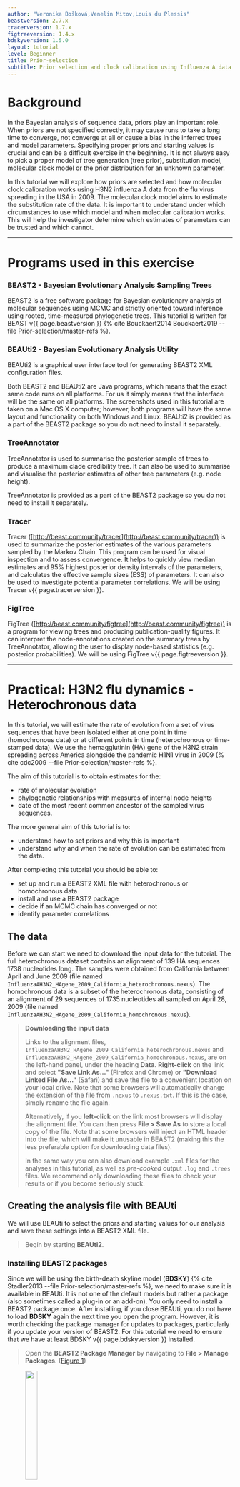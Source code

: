 ```yaml
---
author: "Veronika Bošková,Venelin Mitov,Louis du Plessis"
beastversion: 2.7.x
tracerversion: 1.7.x
figtreeversion: 1.4.x
bdskyversion: 1.5.0
layout: tutorial
level: Beginner
title: Prior-selection
subtitle: Prior selection and clock calibration using Influenza A data.
---
```







# Background

In the Bayesian analysis of sequence data, priors play an important role. When priors are not specified correctly, it may cause runs to take a long time to converge, not converge at all or cause a bias in the inferred trees and model parameters. Specifying proper priors and starting values is crucial and can be a difficult exercise in the beginning. It is not always easy to pick a proper model of tree generation (tree prior), substitution model, molecular clock model or the prior distribution for an unknown parameter. 

In this tutorial we will explore how priors are selected and how molecular clock calibration works using H3N2 influenza A data from the flu virus spreading in the USA in 2009. The molecular clock model aims to estimate the substitution rate of the data. It is important to understand under which circumstances to use which model and when molecular calibration works. This will help the investigator determine which estimates of parameters can be trusted and which cannot.


----

# Programs used in this exercise

### BEAST2 - Bayesian Evolutionary Analysis Sampling Trees

BEAST2 is a free software package for Bayesian evolutionary analysis of molecular sequences using MCMC and strictly oriented toward inference using rooted, time-measured phylogenetic trees. This tutorial is written for BEAST v{{ page.beastversion }} {% cite Bouckaert2014 Bouckaert2019 --file Prior-selection/master-refs %}.


### BEAUti2 - Bayesian Evolutionary Analysis Utility

BEAUti2 is a graphical user interface tool for generating BEAST2 XML configuration files.

Both BEAST2 and BEAUti2 are Java programs, which means that the exact same code runs on all platforms. For us it simply means that the interface will be the same on all platforms. The screenshots used in this tutorial are taken on a Mac OS X computer; however, both programs will have the same layout and functionality on both Windows and Linux. BEAUti2 is provided as a part of the BEAST2 package so you do not need to install it separately.


### TreeAnnotator

TreeAnnotator is used to summarise the posterior sample of trees to produce a maximum clade credibility tree. It can also be used to summarise and visualise the posterior estimates of other tree parameters (e.g. node height).

TreeAnnotator is provided as a part of the BEAST2 package so you do not need to install it separately.


### Tracer 

Tracer ([http://beast.community/tracer](http://beast.community/tracer)) is used to summarize the posterior estimates of the various parameters sampled by the Markov Chain. This program can be used for visual inspection and to assess convergence. It helps to quickly view median estimates and 95% highest posterior density intervals of the parameters, and calculates the effective sample sizes (ESS) of parameters. It can also be used to investigate potential parameter correlations. We will be using Tracer v{{ page.tracerversion }}.


### FigTree

FigTree ([http://beast.community/figtree](http://beast.community/figtree)) is a program for viewing trees and producing publication-quality figures. It can interpret the node-annotations created on the summary trees by TreeAnnotator, allowing the user to display node-based statistics (e.g. posterior probabilities). We will be using FigTree v{{ page.figtreeversion }}.


----

# Practical: H3N2 flu dynamics - Heterochronous data
In this tutorial, we will estimate the rate of evolution from a set of virus sequences that have been isolated either at one point in time (homochronous data) or at different points in time (heterochronous or time-stamped data). We use the hemagglutinin (HA) gene of the H3N2 strain spreading across America alongside the pandemic H1N1 virus in 2009 {% cite cdc2009 --file Prior-selection/master-refs %}. 

The aim of this tutorial is to obtain estimates for the: 

-  rate of molecular evolution
-  phylogenetic relationships with measures of internal node heights
-  date of the most recent common ancestor of the sampled virus sequences.

The more general aim of this tutorial is to:

-  understand how to set priors and why this is important
-  understand why and when the rate of evolution can be estimated from the data.

After completing this tutorial you should be able to:

- set up and run a BEAST2 XML file with heterochronous or homochronous data
- install and use a BEAST2 package
- decide if an MCMC chain has converged or not
- identify parameter correlations



## The data

Before we can start we need to download the input data for the tutorial. The full heterochronous dataset contains an alignment of 139 HA sequences 1738 nucleotides long. The samples were obtained from California between April and June 2009 (file named 
`InfluenzaAH3N2_HAgene_2009_California_heterochronous.nexus`). The homochronous data is a subset of the heterochronous data, consisting of an alignment of 29 sequences of 1735 nucleotides all sampled on April 28, 2009 (file named `InfluenzaAH3N2_HAgene_2009_California_homochronous.nexus`). 


> **Downloading the input data**
> 
> Links to the alignment files, `InfluenzaAH3N2_HAgene_2009_California_heterochronous.nexus` and `InfluenzaAH3N2_HAgene_2009_California_homochronous.nexus`, are on the left-hand panel, under the heading **Data**.
> **Right-click** on the link and select **"Save Link As..."** (Firefox and Chrome) or **"Download Linked File As..."** (Safari) and save the file to a convenient location on your local drive. Note that some browsers will automatically change the extension of the file from `.nexus` to `.nexus.txt`. If this is the case, simply rename the file again. 
>
> Alternatively, if you **left-click** on the link most browsers will display the alignment file. You can then press **File > Save As** to store a local copy of the file. Note that some browsers will inject an HTML header into the file, which will make it unusable in BEAST2 (making this the less preferable option for downloading data files).
>
> In the same way you can also download example `.xml` files for the analyses in this tutorial, as well as _pre-cooked_ output `.log` and `.trees` files. We recommend only downloading these files to check your results or if you become seriously stuck.
>


## Creating the analysis file with BEAUti

We will use BEAUti to select the priors and starting values for our analysis and save these settings into a BEAST2 XML file. 


> Begin by starting **BEAUti2**.
> 


### Installing BEAST2 packages

Since we will be using the birth-death skyline model (**BDSKY**) {% cite Stadler2013 --file Prior-selection/master-refs %}, we need to make sure it is available in BEAUti. It is not one of the default models but rather a package (also sometimes called a plug-in or an add-on). You only need to install a BEAST2 package once. After installing, if you close BEAUti, you do not have to load **BDSKY** again the next time you open the program. However, it is worth checking the package manager for updates to packages, particularly if you update your version of BEAST2. For this tutorial we need to ensure that we have at least BDSKY v{{ page.bdskyversion }} installed.

> Open the **BEAST2 Package Manager** by navigating to **File > Manage Packages**. ([Figure 1](#packageManage1))
> 

<figure>
	<a id="packageManage1"></a>
	<img style="width:25.0%;" src="figures/beast2_package_manager_opening.png" alt="">
	<figcaption>Figure 1: Finding the BEAST2 Package Manager.</figcaption>
</figure>
<br>



> Install the **BDSKY** package by selecting it and clicking the **Install/Upgrade** button. ([Figure 2](#packageManage2))
> 

<figure>
	<a id="packageManage2"></a>
	<img src="figures/beast2_package_manager.png" alt="">
	<figcaption>Figure 2: The BEAST2 Package Manager.</figcaption>
</figure>
<br>


After the installation of a package, the program is on your computer, but BEAUti is unable to load the template files for the newly installed model unless it is restarted. So, let's restart BEAUti to make sure we have the **BDSKY** model at hand.


> Close the **BEAST2 Package Manager** and **_restart_** BEAUti to fully load the **BDSKY** package.
> 





### Importing the alignment

We will first analyse the alignment of sequences sampled through time (heterochronous sequences). 
 

> In the **Partitions** panel, import the nexus file with the alignment by navigating to **File > Import Alignment** in the menu ([Figure 3](#importAlignment)) and then finding the `InfluenzaAH3N2_HAgene_2009_California_heterochronous.nexus`  file on your computer **or** simply drag and drop the file into the **BEAUti** window.
> 

<figure>
	<a id="importAlignment"></a>
	<img src="figures/beast2_import_alignment.png" alt="">
	<figcaption>Figure 3: Importing the alignment into BEAUti.</figcaption>
</figure>
<br>


You can view the alignment by double-clicking on the name of the alignment in BEAUti. Since we only have one partition there is nothing more we can do in the **Partitions** panel and proceed to specifying the tip dates. 




### Setting up tip dates

The heterochronous dataset contains information on the dates sequences were sampled. We want to use this information to specify the tip dates in BEAUti. 


> In the **Tip Dates** panel, click the **Use tip dates** option. 
> 

The sequence labels (headers in the FASTA file) contain sampling times specified as dates in the format year/month/day.  In order for BEAST to use this information we must specify the form of this date string and tell BEAST where to find the data.  To do this, first set **Dates specified** to the "as dates with format" option. Then open the dropdown box immediately to the right of this option and select "yyyy/M/dd" ([Figure 4](#timeUnitsAndFlow)).  This tells BEAUti that the dates are specified with a full length (4-digit) year, then the month number, then a 2-digit day, all separated by '/' characters.

> Set **Dates specified** to the option **"as dates with format"**, then select **"yyyy/M/dd"** from the list of possible date formats.

<figure>
	<a id="timeUnitsAndFlow"></a>
	<img src="figures/beast2_time_specification.png" alt="">
	<figcaption>Figure 4: Specifying time units and direction of time flow.</figcaption>
</figure>
<br>


You could specify the tip dates by hand, by clicking for each row (i.e. for each sequence) into the **Date (raw value)** column and typing the date information in for each sequence in turn. However, this is a laborious and error-prone procedure and can take a long time to finish. Fortunately, we can use BEAUti, to read off the dates from the sequence names for us. Each sequence is named such that the expression after the last underscore character ("\_") contains the sampling date information. BEAUti can search for this expression to extract the sequence date.


> Press the **Auto-configure** button. A window will appear where you can specify how BEAUti can find the date of sampling of each sequence. ([Figure 5](#guessDates))
> 
> Select **use everything** and specify **after last** \_.
> 

<figure>
	<a id="guessDates"></a>
	<img style="width:75.0%;" src="figures/beast2_guess_dates.png" alt="">
	<figcaption>Figure 5: Specifying tip dates.</figcaption>
</figure>
<br>


You should now see that the tip ages have been filled in for all of the taxa with the **Date (raw value)** columns showing the date strings extracted from the taxon names, and the **Age/Height** column showing numbers on the order of 0.1 (the age in years of each tip relative to the most recent sample). If you did everything correctly, the sequence with the _most recent_ sampling date (2009/06/08) should have the samllest height (0.0 in this case).

Now we are done with the data specification and we are about to start specifying models and priors for the model parameters. 




### Specifying the Site Model


> Navigate to the **Site Model** panel, where we can choose the model of nucleotide evolution that we want to assume to underly our dataset. 
> 

Our dataset is made of nucleotide sequences. By default there are four models of nucleotide evolution available in BEAUti2: **JC69, HKY, TN93** and **GTR**. The **JC69** model is the simplest evolutionary model. All the substitutions are assumed to happen at the same rate and all the bases are assumed to have identical frequencies, i.e. each base **A, C, G** and **T** is assumed to have an equilibrium frequency of 0.25. In the **HKY** model, the rate of transitions **A {% eqinline \leftrightarrow %} G** and **C {% eqinline \leftrightarrow %} T** is allowed to be different from the rate of transversions **A {% eqinline \leftrightarrow %} C, G {% eqinline \leftrightarrow %} T**. Furthermore, the frequency of each base can be either "Estimated", "Empirical" or "All Equal". When we set the frequencies to "Estimated", the frequency of each base will be co-estimated as a parameter during the BEAST run. If we use "Empirical", base frequencies will be set to the frequencies of each base found in the alignment. Finally, if set to "All Equal", the base frequencies will be set to 0.25. The **TN93** model is slightly more complicated than **HKY**, by allowing for different rates of **A {% eqinline \leftrightarrow %} G** and **C {% eqinline \leftrightarrow %} T** transitions. Finally, the **GTR** model is the most general reversible model and allows for different substitution rates between each pair of nucleotides as well as different base frequencies, resulting in a total of 9 free parameters. 


> **Topic for discussion:** Which substitution model may be the most appropriate for our dataset and why? 
> 

Since we do not have any extra information on how the sequences evolved, the decision is not clear cut. The best would be to have some independent information on what model fits the influenza data the best. Alternatively, one could perform model comparison, or apply reversible jump MCMC (see for example the  **bModelTest** and **substBMA** packages) to choose the best model. Let's assume, we have done some independent data analyses and found the HKY model to fit the influenza data the best. In general, this model captures the major biases that can arise in the analysis of nucleotide data. 

Now we have to decide whether we want to assume all of the sites to have been subject to the same substitution rate or if we want to allow for the possibility that some sites are evolving faster than others. For this, we choose the number of gamma rate categories. This model scales the substitution rate by a factor, which is defined by a Gamma distribution. If we choose to split the Gamma distribution into 4 categories, we will have 4 possible scalings that will be applied to the substitution rate. The probability of a substitution at each site will be calculated under each scaled substitution rate (and corresponding transition probability matrix) and averaged over the 4 outcomes.
  

> **Topic for discussion:** Do you think a model that assumes one rate for all the sites is preferable over a model which allows different substitution rates across sites (i.e. allows for several gamma rate categories)? Why or why not? 
> 

Once again, a proper model comparison, i.e. comparing a model without gamma rate heterogeneity to a model with some number of gamma rate categories, should ideally be done. We do not have any independent information on whether Gamma rate categories are needed or not. Thus, we take our best guess in order not to bias our analyses. Since the data are the sequences of the HA (hemagglutinin) gene of influenza, we may want to allow for variation of the substitution rates between sites. Hemagglutinin is a surface protein on the virus and is under significant evolutionary pressure from the immune system of the host organism. It is not unrealistic to assume that some sites may be under more pressure to escape from the immune system.

Let us therefore choose the HKY model with 4 gamma rate categories for the substitution rate. 

> Change the **Gamma Category Count** to 4, make sure that the estimate box next to the **Shape** parameter of the Gamma distribution is ticked and set **Subst Model** to **HKY**. Make sure that both **Kappa** (the transition/transversion rate ratio) and **Frequencies** are estimated. ([Figure 6](#substitutionModel)) 
> 

<figure>
	<a id="substitutionModel"></a>
	<img src="figures/beast2_substitution_model.png" alt="">
	<figcaption>Figure 6: Specifying the substitution model.</figcaption>
</figure>
<br>


Notice that we estimate the shape parameter of the Gamma distribution as well. This is generally recommended, unless one is sure that the Gamma distribution with the shape parameter equal to 1 captures exactly the rate variation in the given dataset.
Notice also, that we leave the substitution rate fixed to 1.0 and do not estimate it. In fact, the overall substitution rate is the product of the clock rate and the substitution rate (one of the two acting as a dimensionless scalar rather than a quantity measured in number of substitutions per site per time unit), and thus fixing one to 1.0 and estimating the other one allows for estimation of the overall rate of substitution. We will therefore use the clock rate to estimate the number of substitutions per site per year. 




### Specifying the Clock Model


> Navigate to the **Clock Model** panel.
> 

By default, four different clock models are available in BEAST2, allowing us to specify different models of lineage-specific substitution rate variation. The default model in BEAUti is the *Strict Clock*, which assumes a single fixed substitution rate across the whole tree. The other three models relax the assumption of a constant substitution rate. The *Relaxed Clock Log Normal* allows for the substitution rates associated with each branch to be independently drawn from a single, discretized log normal distribution {% cite drummond06 --file Prior-selection/master-refs %}. Under the *Relaxed Clock Exponential* model, the rates associated with each branch are drawn from an exponential distribution {% cite drummond06 --file Prior-selection/master-refs %}. Both of these models are uncorrelated relaxed clock models. The log normal distribution has the advantage that one can estimate its variance, which reflects the extent to which the molecular clock needs to be relaxed. In both models, BEAUti sets the **Number Of Discrete Rates** to -1 by default. This means that the number of bins that the distribution is divided into is equal to the number of branches. (Note that since BEAST v2.7.0 the relaxed clock models are no longer from BEAUti without installing additional packages). The last available model is the *Random Local Clock* which averages over all possible local clock models {% cite drummond10 --file Prior-selection/master-refs %}. 


> **Topic for discussion:** Which clock model may be the most appropriate for our dataset and why? (Influenza A/H3N2 HA gene sequences sampled over 3 months).
> 

Since we are observing the sequence data from a single epidemic of H3N2 virus in humans in a single location (southwest USA), we do not have any reason to assume different substitution rates for different lineages. Thus, the most straightforward option is to choose the default **Strict Clock** model ([Figure 7](#clockModel)). Note however, that a rigorous model comparison would be the best way to proceed with the choice of the clock model.

<figure>
	<a id="clockModel"></a>
	<img src="figures/beast2_clock_model.png" alt="">
	<figcaption>Figure 7: Specifying the clock model.</figcaption>
</figure>
<br>





### Specifying Priors


> Navigate to the **Priors** panel.
> 

We need to specify prior distributions for the: 

- Tree
- Molecular clock model parameters
- Site model parameters

It is important to remember that a prior distribution is specified by the choice of distribution _and_ the bounds we place on it.



**Tree prior**

Since the dynamics of influenza virus is likely to change due to the depletion of the susceptible population and/or the presence of  resistant individuals, we choose the birth-death skyline model of population dynamics with 5 time intervals for the reproductive number, {% eqinline R_e %}, to capture this likely change of dynamics over time. 

The birth-death skyline model adds four additional hyperparameters, for which we in turn need to specify hyperpriors:

- The effective reproductive number, {% eqinline R_e %}
- The becoming uninfectious rate, {% eqinline \delta %}
- The sampling proportion
- The origin time of the epidemic

In some cases we may fix some of the parameters of the birth-death skyline model to external estimates, in which case we would not have to specify priors for them.

{% eqinline R_e %} is an important variable for the study of infectious diseases, since it defines the average number of secondary infections caused by an infected individual at a given time during the epidemic. In other words, it tells us how quickly the disease is spreading in a population. As long as {% eqinline R_e %} is above 1 the epidemic is likely to continue spreading, therefore prevention efforts aim to push {% eqinline R_e %} below 1. Note that as more people become infected and the susceptible population decreases, {% eqinline R_e %} will naturally decrease over the course of an epidemic, however treatment, vaccinations, quarantine and changes in behaviour can all contribute to decreasing {% eqinline R_e %} faster. In a birth-death process, {% eqinline R_e %} is defined as the ratio of the birth (or speciation) rate and the total death (or extinction) rate. {% eqinline R_e %} for any infection is rarely above 10, so we set this as the upper value for {% eqinline R_e %} in our analysis.


> For the **Tree** model, select the option **Birth Death Skyline Serial**. 
> 
> Then, click on the arrow to the left of **reproductiveNumber** to open all the options for {% eqinline R_e %} settings ([Figure 8](#treePrior)). Leave all the settings on the default, since the default Log Normal prior is not too strong and is centered around 1. This is exactly what we want. 
> 
> Then, click on the button where it says **initial = [2.0] [0.0, Infinity]**. A pop-up window will show up ([Figure 9](#RePrior)).
> 
> In the pop-up window change the **Upper**, the upper limit of the prior distribution, from Infinity to 10 and the **Dimension** of {% eqinline R_e %} from 10 to 5 and click **OK**.
> 

<figure>
	<a id="treePrior"></a>
	<img  src="figures/beast2_prior_Re.png" alt="">
	<figcaption>Figure 8: Specifying the tree prior.</figcaption>
</figure>
<br>


<figure>
	<a id="RePrior"></a>
	<img src="figures/beast2_prior_Redimension.png" alt="">
	<figcaption>Figure 9: Specifying the {% eqinline R_e %} dimension and parameter bounds.</figcaption>
</figure>
<br>


Notice that the pop-up window allows one to specify not only the **Dimension** but also the **Minordimension**. If the parameter is specified as a vector of {% eqinline n %} entries, we only use the **Dimension** with input {% eqinline n %}. If the parameter is specified as an {% eqinline n \times m %} matrix, we then use the **Minordimension** to specify the number of columns ({% eqinline m %}) the parameter is split into. In the birth-death skyline model, we use the parameter vector only, and thus the **Minordimension** always stays specified as 1. (In fact, **Minordimension** is only used very rarely in any BEAST2 model).

After we have specified the prior for {% eqinline R_e %}, the next prior that needs our attention is the **becomeUninfectiousRate**. This specifies how quickly a person infected with influenza recovers. From our personal experience, we would say, it takes around one week to 10 days from infection to recovery. Since the rate of becoming uninfectious is the reciprocal of the period of infectiousness this translates to a becoming uninfectious rate of 365/10=36.5 to 365/7 {% eqinline \approx %} 52.14 per year (recall that we specified dates in our tree in years, and not days). Let us set the prior for **becomeUninfectiousRate** rate accordingly. 


>  Click on the arrow next to **becomeUninfectiousRate** and change the value for **M** (mean) of the default log normal distribution to 52 and tick the box **Mean In Real Space** which allows us to specify the mean of the distribution in real space ([Figure 10](#becomeUninfectiousPrior)).
> 

<figure>
	<a id="becomeUninfectiousPrior"></a>
	<img  src="figures/beast2_prior_becomeUninfectious.png" alt="">
	<figcaption>Figure 10: Specifying the becoming uninfectious rate prior.</figcaption>
</figure>
<br>

Looking at the 2.5% and 97.5% quantiles for the distribution we see that 95% of the weight of our becoming uninfectious rate prior falls between 4.44 and 224, i.e. our prior on the period of infectiousness is between {% eqinline \approx %} 1.63 and 82.2 days. Thus, our prior is quite diffuse. If we wanted to use a more specific prior we could decrease the standard deviation of the distribution (the **S** parameter).

For the next parameter, the sampling proportion, we know that we certainly did not sample every single infected individual. Therefore, setting a prior close to 1 would not be reasonable. Actually, it is more reasonable to usually expect only a proportion of less than 0.1 of all flu cases to be sampled. Here, we specify something on the order of {% eqinline 10^{-3} %}. The default prior for the sampling proportion is a Beta distribution, which is only defined between 0 and 1, making it a natural choice for proportions. However, this is not the only prior that can be used, and here we specify a log-normal distribution, while ensuring that an appropriate upper limit is set, to prevent a sampling proportion higher than 1, which is not defined. 


> Click on the arrow next to the **samplingProportion** and change the distribution from **Beta** to **Log Normal**. 
> 
> Next, change the value for the **M** (mean) to 0.001 and tick the box **Mean In Real Space** ([Figure 11](#samplingProportionPrior)).
> 
> Also, make sure that the **Lower** is set to 0.0 and the **Upper** is set to 1.0.
> 

<figure>
	<a id="samplingProportionPrior"></a>
	<img  src="figures/beast2_prior_samplingProportion.png" alt="">
	<figcaption>Figure 11: Specifying the sampling proportion prior.</figcaption>
</figure>
<br>




Lastly, for the origin of the epidemic, we ask ourselves whether there is any reasonable expectation we might have in terms of when the infection in California started, i.e. what is the date when the ancestor of all of the sequences first appeared.


> **Topic for discussion:** Do you have any feeling for what the origin should/could be set to?
> 

The data span a period of 3 months and come from a limited area; thus, it would be unreasonable to assume that a single season flu epidemic would last longer than a few months. The best guess for the origin parameter prior we could make is therefore on the order of at least 3-4, but probably no more than 6 months. We set the prior according to this expectation. (Remember that branch lengths are measured in years).


> Click on the arrow next to the **origin** and change the prior distribution from **Uniform** to **Gamma** with **Alpha** parameter set to 0.5 and **Beta** parameter set to 2.0 ([Figure 12](#originPrior)).
> 

<figure>
	<a id="originPrior"></a>
	<img  src="figures/beast2_prior_origin.png" alt="">
	<figcaption>Figure 12: Specifying the origin prior.</figcaption>
</figure>
<br>



**Molecular clock model**

We are using a strict clock model, which has only one parameter, the clock rate. This is the substitution rate, measured in substitutions per site per year (s/s/y).

> **Topic for discussion:** What substitution rate is appropriate for viruses? More specifically, what substitution rate is expected for influenza HA genes, in your opinion? 
> 

By default, the clock rate in BEAST2 has a uniform prior between 0 and infinity. This is not only extremely unspecific, but also an improper prior (it does not integrate to 1). In general, a log-normal distribution works well for rates, since it does not allow negative values. Furthermore, it places most weight close to 0, while also allowing for larger values, making it an appropriate prior for the clock rate, which we expect to be quite low in general, but may be higher in exceptional cases. You could set your best guess as a prior by, for example, choosing a log-normal distribution centered around your best guess for the substitution rate.

Now consider the following information: Influenza virus is an RNA virus {% cite kawaoka2006 --file Prior-selection/master-refs %} and RNA viruses in general, have a mutation rate of {% eqinline \approx 10^{-3} %} substitutions per site per year {% cite jenkins2002 --file Prior-selection/master-refs %}. 


> **Topic for discussion:** Did you change your best guess, for the substitution rate appropriate for RNA viruses? What would it be? How would you specify the prior?
> 

Our best guess would be to set the prior distribution peaked around {% eqinline 10^{-3} %} substitutions per site per year.


> Change the prior for the clock rate from a **Uniform** to **Log Normal** distribution. Click on the arrow next to the **clockRate** and change the value for **M** (mean) of the default log normal distribution to 0.001 and tick the box **Mean In Real Space** ([Figure 13](#clockRatePrior)).
> 

<figure>
	<a id="clockRatePrior"></a>
	<img  src="figures/beast2_prior_clockRate.png" alt="">
	<figcaption>Figure 13: Specifying the clock rate prior.</figcaption>
</figure>
<br>



**Site model**

We used an HKY model, with Gamma-distributed rate heterogeneity with 4 categories and estimated equilibrium frequencies. Thus, we need to set priors for three parameters:

- The Gamma shape parameter, {% eqinline \alpha %}
- The transition/transversion rate ratio, {% eqinline \kappa %}
- The equilibrium nucleotide frequencies (actually 4 parameters)

_(The default priors for site models perform well in most scenarios and in practice rarely have to be changed. However, it is important not to forgot about them!)_

The Gamma shape parameter governs the shape of the Gamma distribution of the rates across different sites. The default setting of the Gamma shape parameter of **alpha=beta=1.0** reflects our belief that on average, the rate scaler is equal to 1, i.e. on average all the sites mutate with the same substitution rate. The distribution on the gamma shape parameter allows us to deviate from this assumption. The default exponential distribution with **M** (mean) of 1.0 and 95%HPD of [0.0253,3.69] covers a wide range of possible shape parameters. This looks fine for our analysis, and thus, we leave the Gamma shape settings at its defaults ([Figure 14](#gammaShapeprior)).
 
<figure>
	<a id="gammaShapeprior"></a>
	<img  src="figures/beast2_prior_gammaShape.png" alt="">
	<figcaption>Figure 14: Specifying the gamma shape prior.</figcaption>
</figure>
<br>



We do not have any prior information on transition-transversion rate ratio besides the fact that it is a value usually larger than 1 (transitions are more frequent than transversions). We therefore set a weakly informative prior for this parameter. The default log normal prior perfectly fits to these requirements and usually does not need to be changed ([Figure 15](#kappaPrior)). 

<figure>
	<a id="kappaPrior"></a>
	<img  src="figures/beast2_prior_kappa.png" alt="">
	<figcaption>Figure 15: Specifying the kappa (transition/transversion ratio) prior.</figcaption>
</figure>
<br>

Because the equilibrium nucleotide frequencies are bounded between 0 and 1, a uniform distribution on this range or a Beta distribution may seem like natural priors for these parameters. In fact, in earlier versions of BEAST2 a uniform prior was used as the default. However, equilibrium frequencies have one additional constraint, and that is that they should sum to 1. In addition, we also know from past experience that equilibrium frequencies are rarely close to 0 (and conversely, close to 1). Thus, instead of using a univariate distribution, the default prior on equilibrium nucleotide frequencies is a Dirichlet(4,4,4,4) distribution. The Dirichlet distribution is a multivariate extension of the Beta distribution which is commonly used as a prior for categorical distributions. This distribution ensures that the frequencies sum to 1 and discourages values close to 0.

It is rarely necessary to specify a strong prior for equilibrium frequencies. Equilibrium frequencies are usually easy to infer from the data and estimates do not have a large effect on other parameters. Thus, we can leave the prior as is ([Figure 16](#freqPrior)). 

<figure>
	<a id="freqPrior"></a>
	<img  src="figures/beast2_prior_frequencies.png" alt="">
	<figcaption>Figure 16: Specifying the equilibrium nucleotide frequencies prior. As it is a multivariate distribution, BEAUti cannot plot it.</figcaption>
</figure>
<br>


### MCMC


> Navigate to the **MCMC** panel.
> 

We want to shorten the chain length, in order for it to run in a reasonable time and we want to decrease the tree sampling frequency, to keep output files small.


> Change the **Chain Length** from 10'000'000 to 5'000'000.
> 
> Click on the arrow next to the **treelog** and set the **Log Every** to 100'000 ([Figure 17](#mcmc)).
> 

<figure>
	<a id="mcmc"></a>
	<img  src="figures/beast2_mcmc.png" alt="">
	<figcaption>Figure 17: Specifying the MCMC properties.</figcaption>
</figure>
<br>


Now, all the specifications are done. We want to save and run the XML.


> Save the XML file as `Heterochronous.xml`.
> 



### Running the analysis

> Start **BEAST2** and choose the file `Heterochronous.xml`. 
> 
> If you have **BEAGLE** installed tick the box to **Use BEAGLE library if available**, which will make the run faster.
>
> Hit **Run** to start the analysis.
> 

The run should take about 15-20 minutes. While waiting for your results, you can start preparing the XML file for the [homochronous](#homochronous) data.




## Analysing the results


> Load the `Heterochronous.log` file into **Tracer** to check mixing and the parameter estimates. 
> 

<figure>
	<a id="tracershort"></a>
	<img  src="figures/tracer_short.png" alt="">
	<figcaption>Figure 18: Loading the log file into Tracer.</figcaption>
</figure>
<br>

First thing you may notice is that most of the parameters have low ESS (effective sample size below 200) marked in red (< 100) and yellow ([Figure 18](#tracershort)). This is because our chain did not run long enough. However, the estimates we obtained with a chain of length 5'000'000 are very similar to those obtained with a longer chain. 

> Click on **clockRate** and then click on **Trace** to examine the trace of the parameter ([Figure 19](#tracerclocktrace)).
>

<figure>
	<a id="tracerclocktrace"></a>
	<img  src="figures/tracer_clock_trace.png" alt="">
	<figcaption>Figure 19: The trace of the clock rate parameter.</figcaption>
</figure>
<br>

Note that even though the parameter has a low ESS, the chain appears to have passed the burn-in phase and seems to be sampling from across the posterior without getting stuck in any local optima. This is not a proof that the run is mixing well, however it gives us a good intuition that the parameter will have a good ESS value if we run the chain for longer. You should always examine the parameter traces to check convergence; a high ESS value is not proof that a run has converged to the true posterior.

If you like, you can compare your results with the example results we obtained with identical settings and a chain of 30,000,000. 

> Load the file `InfluenzaAH3N2_HAgene_2009_California_heterochronous_30M.log`. 
> 
> Do the parameter traces look better?
>
> Examine the posterior estimates for the **becomeUninfectiousRate**, **samplingProportion** and **clockRate** in Tracer.
> Do the estimates look realistic? 
> Are they different from the priors we set and if so, how?
>

The estimated posterior distribution for the **becomeUninfectiousRate** has a median of 58.0557 and a 95% HPD between 44.0016 and 75.3019 ([Figure 20](#tracerdelta)). This is between {% eqinline \approx %} 4.8 and 8.3 days, thus, roughly one week. This is a lot more specific than the prior we set, which allowed for a much longer infectious period. The estimates also agree with what we know about Influenza A. In this case there was enough information in the sequencing data to estimate a more specific becoming uninfectious rate. If we had relied more on our prior knowledge we could have set a tighter prior on the **becomeUninfectiousRate** parameter, which may have helped the run to converge faster, by preventing it from sampling unrealistic parameter values. However, if you are unsure about a parameter it is always better to set more diffuse priors. 

<figure>
	<a id="tracerdelta"></a>
	<img  src="figures/tracer_becomeUninfectiousRate.png" alt="">
	<figcaption>Figure 20: Estimated posterior distribution for the becoming uninfectious rate.</figcaption>
</figure>
<br>

We see that the sampling proportion ([Figure 21](#tracersampling)) is estimated to be below {% eqinline 5 \times 10^{-5} %}. This a lot lower than the mean we set for the prior on the sampling proportion (0.001). Therefore our prior estimate of the sampling proportion was much too high. Consequently, we see that the number of cases was also much higher than we initially thought. We assumed that there were around 1,000 cases when we set the prior, however our posterior indicates that the epidemic had on the order of tens of thousands of cases. 

<figure>
	<a id="tracersampling"></a>
	<img  src="figures/tracer_samplingProportion.png" alt="">
	<figcaption>Figure 21: Estimated posterior distribution for the sampling proportion.</figcaption>
</figure>
<br>

Looking at the clock rate estimates ([Figure 22](#tracerclockRate)) we see that they are about 2 to 3 times faster than the usual substitution rate reported in {% cite jenkins2002 --file Prior-selection/master-refs %} for influenza A. However, that rate was estimated for sequences from the NP (nucleocapsid) gene, while our sequences are from the HA (hemagglutinin) gene, which is a surface antigen and known to be evolving under very strong directional selection. Thus, it is expected that HA will have a faster substitution rate than NP. In addition, when viral samples are collected over a short time period the estimated clock rate is often elevated. The exact cause of the bias is not known, but it is suspected that incomplete purifying selection plays a role. What is important to keep in mind is that this is does not mean that the virus is mutating or evolving faster than usual. When samples are collected over a longer time period the estimated clock rate slows down and eventually reaches the long-term substitution rate.

<figure>
	<a id="tracerclockRate"></a>
	<img  src="figures/tracer_clockRate.png" alt="">
	<figcaption>Figure 22: Estimated posterior distribution for the clock rate.</figcaption>
</figure>
<br>




<a id="homochronous"></a>

# Practical: H3N2 flu dynamics - Homochronous data

We could also use the homochronous data to investigate the dynamics of the H3N2 spread in California in 2009. We use the 29 sequences from April 28, 2009 to investigate whether this is possible. 

Follow the same procedure as for the heterochronous sampling. Now, however, use the alignment file called `InfluenzaAH3N2_HAgene_2009_California_homochronous.nexus` and use the **Birth Death Skyline Contemporary** model as a tree prior.

Note that for the **Birth Death Skyline Contemporary** model the sampling proportion is called **rho**, and refers only to the proportion of infected individuals sampled at the present time. This is to distinguish it from the sampling proportion in the **Birth Death Skyline Serial** model, which refers to the proportion of individuals sampled through time. 

<figure>
	<a id="rho"></a>
	<img  src="figures/beast2_prior_rho.png" alt="">
	<figcaption>Figure 23: Specifying the sampling proportion prior for homochronous data.</figcaption>
</figure>
<br>

Save the file as `Homochronous.xml` and run it in BEAST2.


## Estimating the substitution rate from homochronous data

After the run is finished, load the log file into Tracer and examine the traces of the parameters. 

> **Topic for discussion:** Do you think running the analysis for longer will lead to it mixing well?
> 

Most of the parameters again have ESS values below 200, however in this case the ESS values are lower than for heterochronous data and it is not clear that running the analysis for longer will lead to mixing. Indeed, while running the analysis for longer increases the ESS values for some parameters, they remain low for others, in particular the **origin**, **TreeHeight** (tMRCA) and **clockRate**. Low ESS values for these parameters in turn translate into low ESS values for the tree prior (**BirthDeathSkyContemporary**), prior and posterior. 

<figure>
	<a id="tracerclocktrace2"></a>
	<img  src="figures/tracer_clockTrace2.png" alt="">
	<figcaption>Figure 23: The trace of the clock rate parameter.</figcaption>
</figure>
<br>

Now, check the clock rate and the tree height parameters. 

> **Topic for discussion:** Do you think that homochronous samples allow for good substitution rate estimation?
> 
> If yes, how would you know?
> 
> If not, how can you see that and where do you think might the problem be? Can we address this problem in our analysis? 
> 

Notice the values of the substitution rate estimates. From literature, one can read that influenza has a substitution rate of about {% eqinline 10^{-3} %} substitutions per site per year {% cite jenkins2002 --file Prior-selection/master-refs %}. Our estimate of the clock rate is of the same order as this value, but has a very large credible interval. Notice also, that the credible interval of the tree height is very large.

Another way to see that the homochronous sampling does not allow for the estimation of the clock rate is to observe a very strong negative correlation of the clock rate with the tree height.


> In **Tracer** click on the **Joint Marginal** panel, select the **TreeHeight** and the **clockRate** simultaneously, and uncheck the **Sample only** box below the graphics ([Figure 24](#clockRatetreeHeightCorrelation)).
> 

<figure>
	<a id="clockRatetreeHeightCorrelation"></a>
	<img  src="figures/tracer_homochronous_treeHeightclockRatecorrelation.png" alt="">
	<figcaption>Figure 24: Clock rate and tree height correlation in homochronous data.</figcaption>
</figure>
<br>


The correlation between the tree height and the clock rate is obvious: the taller the tree, the slower the clock. One way to solve this problem is to break this correlation by setting a strong prior on one of the two parameters. We describe how to set a prior on the tree height in the section below. 

> **Topic for discussion:** Are any other pairs of parameters highly correlated? If so, should we be concerned about them?
>



### Creating Taxon Sets

We will use the results from the heterochronous data to find out what a good estimate for the tree height of these homochronous samples is. For this aim, we first create an MCC (maximum clade credibility) tree in **TreeAnnotator** and then check with **FigTree** what the estimate of the tMRCA (time to the most recent common ancestor) of the samples from April 28, 2009 is.

Note, however, that we do this for illustrative purposes only. In good practice, one should avoid re-using the data or using the results of an analysis to inform any further analyses containing the same data. Let's pretend therefore that the heterochronous dataset is an independent dataset from the homochronous one. 


> Open **TreeAnnotator** and set **Burnin percentage** to 10, **Posterior probability limit** to 0.5. Leave the other options unchanged.
> 
> Set the **Input Tree File** to `InfluenzaAH3N2_HAgene_2009_California_heterochronous.trees` (or drag it across) and the **Output File** to `InfluenzaAH3N2_HAgene_2009_California_heterochronous.tree`. ([Figure 25](#treeAnnotator))
> 

<figure>
	<a id="treeAnnotator"></a>
	<img style="width:50.0%;" src="figures/treeAnnotator.png" alt="">
	<figcaption>Figure 25: Creating the MCC tree.</figcaption>
</figure>
<br>



How can we find out what the tMRCA of our homochronous data may be? The best may be to have a look at the estimates of the heterochronous data in the **FigTree**.


> Now open **FigTree** and load `InfluenzaAH3N2_HAgene_2009_California_heterochronous.tree`.
> 
> In the upper right corner, next to the magnifier glass sign, type **2009/04/28** to highlight all the sequences from April 28, 2009. ([Figure 26](#tMRCAmedian))
> 

<figure>
	<a id="tMRCAmedian"></a>
	<img  src="figures/FigTree_tMRCA_median.png" alt="">
	<figcaption>Figure 26: Displaying median estimates of the node height in the MCC tree.</figcaption>
</figure>
<br>



> Tick the **Node Labels** in the left menu, and click the arrow next to it to open the full options. Change the **Display** from **age** to **height_median** ([Figure 25](#tMRCAmedian)) and then to **height_95%_HPD** ([Figure 27](#tMRCA95HPD)).
> 

<figure>
	<a id="tMRCA95HPD"></a>
	<img  src="figures/FigTree_tMRCA_HPD.png" alt="">
	<figcaption>Figure 27: Displaying 95% HPD estimates of the node height in the MCC tree.</figcaption>
</figure>
<br>


Notice, that since we are using only a subset of all the heterochronous sequences, we are interested in the tMRCA of the samples from April 28, 2009 which may not coincide with the tree height of all the heterochronous data. These samples are spread around over all the clades in the tree, and the most recent common ancestor of all of them turns out to be the root of the MCC tree of the heterochronous samples. We therefore want to set the tMRCA prior of the tree formed by the homochronous sequences to be centered around the median value of the MCC tree height, which is 0.5488 and we want 95% of the density of the prior distribution to be between 0.5343-0.5603.


> Open BEAUti, load the homochronous data and use the same settings as for the `Homochronous.xml` file.
> 
> Create a new taxon set for root node by clicking the **+ Add Prior** button at the bottom of the parameter list in the **Priors** window. Select **MRCA prior** in the dropdown menu (if one appears) and press **OK**. This will reveal the **Taxon set editor**.
> 
> Change the **Taxon set** label to **allseq**.
> 
> Select the sequences belonging to this clade, i.e. all the tips, and move them from the left column to the right column using the **> >** button and click **OK**. ([Figure 28](#tMRCAPrior))
> 

<figure>
	<a id="tMRCAPrior"></a>
	<img style="width:75.0%;" src="figures/beast2_homochronous_tMRCA.png" alt="">
	<figcaption>Figure 28: Specifying the root height prior.</figcaption>
</figure>
<br>


The prior that we are specifying is the date (not the height) of the tMRCA of all the samples in our dataset. Thus, we need to recalculate the date from the tMRCA height estimates that we obtained above. All the tips are sampled at the date {% eqinline \approx %} 2009.3233. The median date of the MRCA should therefore be calculated as follows 2009.3233 - 0.5488 = 2008.7745 and the 95% HPD should be [2009.3233-0.5603, 2009.3233-0.5343]=[2008.763,2008.789].


> Back in the **Priors** window, check the box labeled **monophyletic** for the **allseq.prior**.
> 
> Click on the arrow next to the **allseq.prior**. Change the prior distribution on the time of the MRCA of selected sequences from **[none]** to **Laplace Distribution** and set the **Mu** to 2008.7745 and the **Scale** to 0.01 ([Figure 29](#tMRCAPrior2)). 
> 
> You can check that these settings correspond to the height of tMRCA from the MCC tree by setting **Mu** to 0.5488 and observing the distribution to the right. When you are done, do not forget to set **Mu** back to 2008.7745.
> 

<figure>
	<a id="tMRCAPrior2"></a>
	<img  src="figures/beast2_homochronous_tMRCA_prior.png" alt="">
	<figcaption>Figure 29: Specifying the root height prior.</figcaption>
</figure>
<br>

Save the XML file as `Homochronous_tMRCA.xml` and run the analysis and compare to the original analysis of the homochronous data. 

> **Topic for discussion:** Are the substitution rate estimates more precise now?  What about the correlation between the tMRCA and the clock rate?
>


# Comparison between runs

> Load the log files for all three analyses into Tracer.
> 
> Select **clockRate** and then press `shift` to select all three trace files.
> 
> Click on **Marginal Prob Distribution**, selected **Top-Right** for the legend and colour by **Trace File**.
> 
> How do the estimates for the three analyses compare to each other?
>
> Now repeat for the **TreeHeight**.
> 

<figure>
	<a id="tracerclockcompare"></a>
	<img  src="figures/tracer_clockcomparison.png" alt="">
	<figcaption>Figure 30: Comparing the marginal posteriors of the clock rate.</figcaption>
</figure>
<br>

<figure>
	<a id="tracertmrcacompare"></a>
	<img  src="figures/tracer_tmrcacomparison.png" alt="">
	<figcaption>Figure 31: Comparing the marginal posteriors of the tMRCA.</figcaption>
</figure>
<br>

We see that the heterochronous analysis has the tightest posterior estimates for the clock rate. Hence, it is clear that this dataset contains the most information about the clock rate. This should be obvious, since this dataset not only contains sequences sampled across time, but it also contains many more sequences than the homochronous dataset. The marginal posterior for the clock rate estimated from homochronous data with a prior on the tMRCA approaches this distribution, however it is still more diffuse. On the other hand, the clock rate estimates made on the homochronous data without a tMRCA prior are very diffuse. It is important to note that these estimates are **not** wrong, but simply indicates that there is a lot of uncertainty in the data. Importantly, the true clock rate still falls within the 95% HPD of the estimated clock rate from homochronous data. If this were not the case then the estimates would be wrong. Thus, when there is not a lot of information in our data, it is always better to have an uncertain estimate that contains the truth than to have a very specific, but wrong estimate. 

On the **TreeHeight** we see that the marginal posterior estimated from homochronous data with a tMRCA prior is almost identical to the marginal posterior estimated on heterochronous data. However, estimates on homochronous data without a tMRCA prior are very diffuse, because there is not enough information in the data to accurately date the tMRCA. 

Note that while we can compare parameter estimates between heterochronous and homochronous data easily enough you should never compare the likelihoods or posteriors between analyses that were run on different datasets!

----

# Useful Links


-  [Bayesian Evolutionary Analysis with BEAST 2](http://www.beast2.org/book.html)  {% cite BEAST2book2014 --file Prior-selection/master-refs %}
-  BEAST 2 website and documentation: [http://www.beast2.org/](http://www.beast2.org/)
-  BEAST 1 website and documentation: [http://beast.bio.ed.ac.uk](http://beast.bio.ed.ac.uk)
-  Join the BEAST user discussion: [http://groups.google.com/group/beast-users](http://groups.google.com/group/beast-users)





----

# Relevant References

{% bibliography --cited --file Prior-selection/master-refs %}



